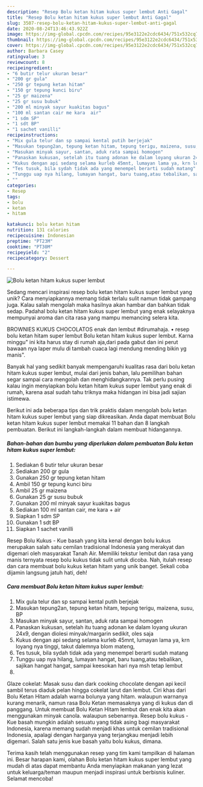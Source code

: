```yaml
---
description: "Resep Bolu ketan hitam kukus super lembut Anti Gagal"
title: "Resep Bolu ketan hitam kukus super lembut Anti Gagal"
slug: 3507-resep-bolu-ketan-hitam-kukus-super-lembut-anti-gagal
date: 2020-08-24T13:46:43.922Z
image: https://img-global.cpcdn.com/recipes/95e3122e2cdc6434/751x532cq70/bolu-ketan-hitam-kukus-super-lembut-foto-resep-utama.jpg
thumbnail: https://img-global.cpcdn.com/recipes/95e3122e2cdc6434/751x532cq70/bolu-ketan-hitam-kukus-super-lembut-foto-resep-utama.jpg
cover: https://img-global.cpcdn.com/recipes/95e3122e2cdc6434/751x532cq70/bolu-ketan-hitam-kukus-super-lembut-foto-resep-utama.jpg
author: Barbara Casey
ratingvalue: 3
reviewcount: 8
recipeingredient:
- "6 butir telur ukuran besar"
- "200 gr gula"
- "250 gr tepung ketan hitam"
- "150 gr tepung kunci biru"
- "25 gr maizena"
- "25 gr susu bubuk"
- "200 ml minyak sayur kuakitas bagus"
- "100 ml santan cair me kara  air"
- "1 sdm SP"
- "1 sdt BP"
- "1 sachet vanilli"
recipeinstructions:
- "Mix gula telur dan sp sampai kental putih berjejak"
- "Masukan tepung2an, tepung ketan hitam, tepung terigu, maizena, susu, BP"
- "Masukan minyak sayur, santan, aduk rata sampai homogen"
- "Panaskan kukusan, setelah itu tuang adonan ke dalam loyang ukuran 24x9, dengan diolesi minyak/margarin sedikit, oles saja"
- "Kukus dengan api sedang selama kurleb 45mnt, lumayan lama ya, krn loyang nya tinggi, takut dalemnya blom mateng,"
- "Tes tusuk, bila sydah tidak ada yang menempel berarti sudah matang"
- "Tunggu uap nya hilang, lumayan hangat, baru tuang,atau tebalikan, sajikan hangat hangat, sampai keesokan hari nya msh tetap lembut"
- ""
categories:
- Resep
tags:
- bolu
- ketan
- hitam

katakunci: bolu ketan hitam 
nutrition: 131 calories
recipecuisine: Indonesian
preptime: "PT23M"
cooktime: "PT30M"
recipeyield: "2"
recipecategory: Dessert

---
```



![Bolu ketan hitam kukus super lembut](https://img-global.cpcdn.com/recipes/95e3122e2cdc6434/751x532cq70/bolu-ketan-hitam-kukus-super-lembut-foto-resep-utama.jpg)

Sedang mencari inspirasi resep bolu ketan hitam kukus super lembut yang unik? Cara menyiapkannya memang tidak terlalu sulit namun tidak gampang juga. Kalau salah mengolah maka hasilnya akan hambar dan bahkan tidak sedap. Padahal bolu ketan hitam kukus super lembut yang enak selayaknya mempunyai aroma dan cita rasa yang mampu memancing selera kita.

BROWNIES KUKUS CHOCOLATOS enak dan lembut #dirumahaja. • resep bolu ketan hitam super lembut Bolu ketan hitam kukus super lembut. Karna minggu&#34; ini kita harus stay di rumah aja,dari pada gabut dan ini perut bawaan nya laper mulu di tambah cuaca lagi mendung mending bikin yg manis&#34;.

Banyak hal yang sedikit banyak mempengaruhi kualitas rasa dari bolu ketan hitam kukus super lembut, mulai dari jenis bahan, lalu pemilihan bahan segar sampai cara mengolah dan menghidangkannya. Tak perlu pusing kalau ingin menyiapkan bolu ketan hitam kukus super lembut yang enak di rumah, karena asal sudah tahu triknya maka hidangan ini bisa jadi sajian istimewa.


Berikut ini ada beberapa tips dan trik praktis dalam mengolah bolu ketan hitam kukus super lembut yang siap dikreasikan. Anda dapat membuat Bolu ketan hitam kukus super lembut memakai 11 bahan dan 8 langkah pembuatan. Berikut ini langkah-langkah dalam membuat hidangannya.

<!--inarticleads1-->

##### Bahan-bahan dan bumbu yang diperlukan dalam pembuatan Bolu ketan hitam kukus super lembut:

1. Sediakan 6 butir telur ukuran besar
1. Sediakan 200 gr gula
1. Gunakan 250 gr tepung ketan hitam
1. Ambil 150 gr tepung kunci biru
1. Ambil 25 gr maizena
1. Gunakan 25 gr susu bubuk
1. Gunakan 200 ml minyak sayur kuakitas bagus
1. Sediakan 100 ml santan cair, me kara + air
1. Siapkan 1 sdm SP
1. Gunakan 1 sdt BP
1. Siapkan 1 sachet vanilli


Resep Bolu Kukus - Kue basah yang kita kenal dengan bolu kukus merupakan salah satu cemilan tradisional Indonesia yang merakyat dan digemari oleh masyarakat Tanah Air. Memiliki tekstur lembut dan rasa yang manis ternyata resep bolu kukus tidak sulit untuk dicoba. Nah, itulah resep dan cara membuat bolu kukus ketan hitam yang unik banget. Sekali coba dijamin langsung jatuh hati, deh! 

<!--inarticleads2-->

##### Cara membuat Bolu ketan hitam kukus super lembut:

1. Mix gula telur dan sp sampai kental putih berjejak
1. Masukan tepung2an, tepung ketan hitam, tepung terigu, maizena, susu, BP
1. Masukan minyak sayur, santan, aduk rata sampai homogen
1. Panaskan kukusan, setelah itu tuang adonan ke dalam loyang ukuran 24x9, dengan diolesi minyak/margarin sedikit, oles saja
1. Kukus dengan api sedang selama kurleb 45mnt, lumayan lama ya, krn loyang nya tinggi, takut dalemnya blom mateng,
1. Tes tusuk, bila sydah tidak ada yang menempel berarti sudah matang
1. Tunggu uap nya hilang, lumayan hangat, baru tuang,atau tebalikan, sajikan hangat hangat, sampai keesokan hari nya msh tetap lembut
1. 


Glaze cokelat: Masak susu dan dark cooking chocolate dengan api kecil sambil terus diaduk pelan hingga cokelat larut dan lembut. Ciri khas dari Bolu Ketan Hitam adalah warna bolunya yang hitam. walaupun warnanya kurang menarik, namun rasa Bolu Ketan memasaknya yang di kukus dan di panggang. Untuk membuat Bolu Ketan Hitam lembut dan enak kita akan menggunakan minyak canola. walaupun sebenarnya. Resep bolu kukus - Kue basah mungkin adalah sesuatu yang tidak asing bagi masyarakat Indonesia, karena memang sudah menjadi khas untuk cemilan tradisional Indonesia, apalagi dengan harganya yang terjangkau menjadi lebih digemari. Salah satu jenis kue basah yaitu bolu kukus, dimana. 

Terima kasih telah menggunakan resep yang tim kami tampilkan di halaman ini. Besar harapan kami, olahan Bolu ketan hitam kukus super lembut yang mudah di atas dapat membantu Anda menyiapkan makanan yang lezat untuk keluarga/teman maupun menjadi inspirasi untuk berbisnis kuliner. Selamat mencoba!

